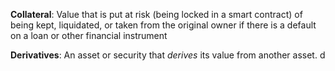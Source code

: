 
**Collateral**: 
	Value that is put at risk (being locked in a smart contract) of being kept, liquidated, or taken from the original owner if there is a default on a loan or other financial instrument

**Derivatives**: 
	An asset or security that _derives_ its value from another asset. 
d
